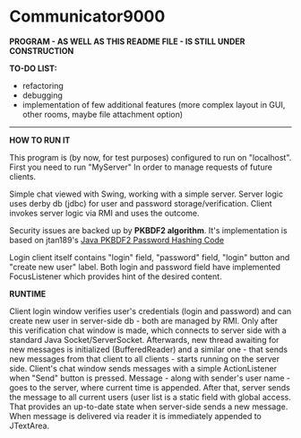 # Communicator9000
<b>PROGRAM - AS WELL AS THIS README FILE - IS STILL UNDER CONSTRUCTION</b>

<b>TO-DO LIST:</b>
 - refactoring
 - debugging
 - implementation of few additional features (more complex layout in GUI, other rooms, maybe file attachment option)
 
 <hr>
 
 <b>HOW TO RUN IT</b>
 
This program is (by now, for test purposes) configured to run on "localhost". First you need to run "MyServer" In order to manage requests of future clients.

Simple chat viewed with Swing, working with a simple server. Server logic uses derby db (jdbc) for user and password storage/verification. Client invokes server logic via RMI and uses the outcome.

Security issues are backed up by <b>PKBDF2 algorithm</b>. It's implementation is based on jtan189's <a href="https://gist.github.com/jtan189/3804290">Java PKBDF2 Password Hashing Code</a>

Login client itself contains "login" field, "password" field, "login" button and "create new user" label. Both login and password field have implemented FocusListener which provides hint of the desired content.

<b>RUNTIME</b>

Client login window verifies user's credentials (login and password) and can create new user in server-side db - both are managed by RMI. Only after this verification chat window is made, which connects to server side with a standard Java Socket/ServerSocket. Afterwards, new thread awaiting for new messages is initialized (BufferedReader) and a similar one - that sends new messages from that client to all clients - starts running on the server side.
Client's chat window sends messages with a simple ActionListener when "Send" button is pressed. Message - along with sender's user name - goes to the server, where current time is appended. After that, server sends the message to all current users (user list is a static field with global access. That provides an up-to-date state when server-side sends a new message. When message is delivered via reader it is immediately appended to JTextArea.
